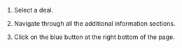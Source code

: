 1. Select a deal.

2. Navigate through all the additional information sections.

3. Click on the blue button at the right bottom of the page.
